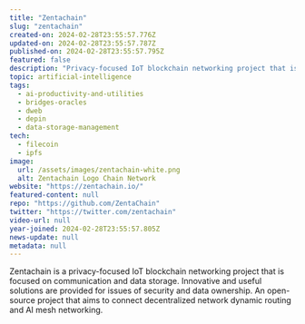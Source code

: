 ```yaml
---
title: "Zentachain"
slug: "zentachain"
created-on: 2024-02-28T23:55:57.776Z
updated-on: 2024-02-28T23:55:57.787Z
published-on: 2024-02-28T23:55:57.795Z
featured: false
description: "Privacy-focused IoT blockchain networking project that is focused on communication and data storage."
topic: artificial-intelligence
tags:
  - ai-productivity-and-utilities
  - bridges-oracles
  - dweb
  - depin
  - data-storage-management
tech:
  - filecoin
  - ipfs
image:
  url: /assets/images/zentachain-white.png
  alt: Zentachain Logo Chain Network
website: "https://zentachain.io/"
featured-content: null
repo: "https://github.com/ZentaChain"
twitter: "https://twitter.com/zentachain"
video-url: null
year-joined: 2024-02-28T23:55:57.805Z
news-update: null
metadata: null
---
```


Zentachain is a privacy-focused IoT blockchain networking project that is focused on communication and data storage. Innovative and useful solutions are provided for issues of security and data ownership. An open-source project that aims to connect decentralized network dynamic routing and AI mesh networking.
